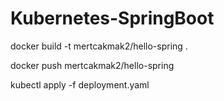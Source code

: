 # Kubernetes-SpringBoot

docker build -t mertcakmak2/hello-spring .

docker push mertcakmak2/hello-spring

kubectl apply -f deployment.yaml
